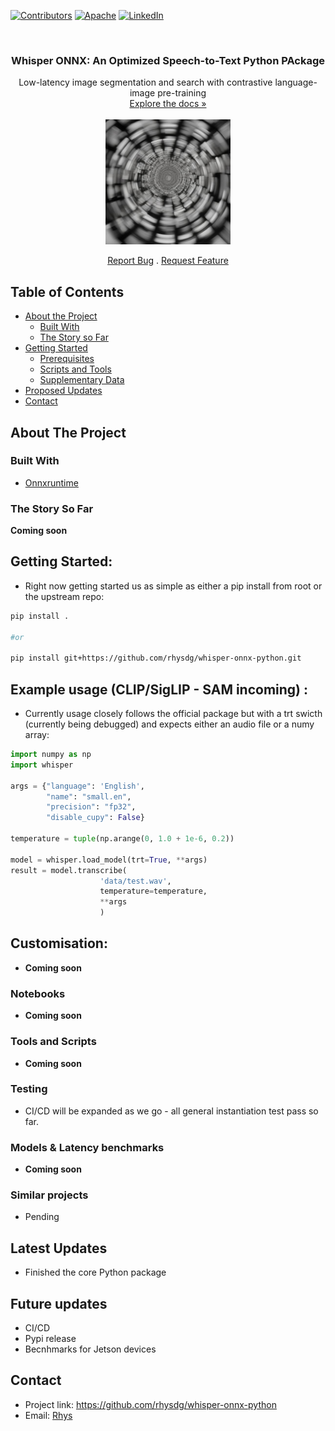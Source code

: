 <!-- PROJECT SHIELDS -->
[![Contributors][contributors-shield]](https://github.com/rhysdg/whisper-onnx-python/contributors)
[![Apache][license-shield]][license-url]
[![LinkedIn][linkedin-shield]][linkedin-url]

<!-- PROJECT LOGO -->
<br />
  <h3 align="center"> Whisper ONNX: An Optimized Speech-to-Text Python PAckage</h2>
  <p align="center">
     Low-latency image segmentation and search with contrastive language-image pre-training
     <br />
    <a href="https://github.com/rhysdg/whisper-onnx-python/wiki"<strong>Explore the docs »</strong></a>
    <br />
    <br />
    <img src="data/whisper-onnx.png" align="middle" width=200>
    <br />
    <br />
    <a href="https://github.com/rhysdg/whisper-onnx-python/issues">Report Bug</a>
    .
    <a href="https://github.com/rhysdg/whisper-onnx-python/issues">Request Feature</a>
  </p>
</p>

<!-- TABLE OF CONTENTS -->
## Table of Contents

* [About the Project](#about-the-project)
  * [Built With](#built-with)
  * [The Story so Far](#the-story-so-far)
* [Getting Started](#getting-started)
  * [Prerequisites](#prerequisites)
  * [Scripts and Tools](#scripts-and-tools)
  * [Supplementary Data](#supplementary-data)
* [Proposed Updates](#proposed-updates)
* [Contact](#contact)

<!-- ABOUT THE PROJECT -->
## About The Project

### Built With

* [Onnxruntime](https://onnxruntime.ai/)


### The Story So Far

**Coming soon**



<!-- GETTING STARTED -->
## Getting Started:

- Right now getting started us as simple as either a pip install from root or the upstream repo:


```bash
pip install .

#or 

pip install git+https://github.com/rhysdg/whisper-onnx-python.git

```

## Example usage (CLIP/SigLIP - SAM incoming) :

- Currently usage closely follows the official package but with a trt swicth (currently being debugged) and expects either an audio file or a numy array:



```python
import numpy as np
import whisper

args = {"language": 'English',
        "name": "small.en",
        "precision": "fp32",
        "disable_cupy": False}

temperature = tuple(np.arange(0, 1.0 + 1e-6, 0.2))

model = whisper.load_model(trt=True, **args)
result = model.transcribe(
                    'data/test.wav', 
                    temperature=temperature,
                    **args
                    )
  ```

## Customisation:

- **Coming soon**


### Notebooks
 
- **Coming soon**

### Tools and Scripts
-  **Coming soon**


### Testing

 - CI/CD will be expanded as we go - all general instantiation test pass so far.

### Models & Latency benchmarks


- **Coming soon**


### Similar projects

- Pending

<!-- PROPOSED UPDATES -->
## Latest Updates
- Finished the core Python package

<!-- PROPOSED UPDATES -->
## Future updates

- CI/CD
- Pypi release
- Becnhmarks for Jetson devices

<!-- Contact -->
## Contact
- Project link: https://github.com/rhysdg/whisper-onnx-python
- Email: [Rhys](rhysdgwilliams@gmail.com)


<!-- MARKDOWN LINKS & IMAGES -->
[build-shield]: https://img.shields.io/badge/build-passing-brightgreen.svg?style=flat-square
[contributors-shield]: https://img.shields.io/badge/contributors-2-orange
[license-shield]: https://img.shields.io/badge/License-GNU%20GPL-blue
[license-url]: LICENSE.txt
[linkedin-shield]: https://img.shields.io/badge/-LinkedIn-black.svg?style=flat-square&logo=linkedin&colorB=555
[linkedin-url]: https://www.linkedin.com/in/rhys-williams-b19472160/
